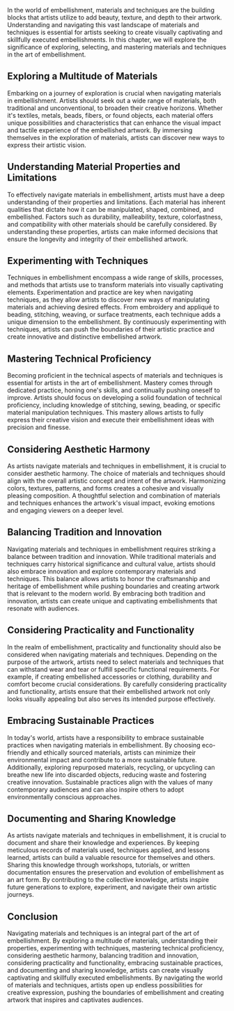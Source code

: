 
In the world of embellishment, materials and techniques are the building blocks that artists utilize to add beauty, texture, and depth to their artwork. Understanding and navigating this vast landscape of materials and techniques is essential for artists seeking to create visually captivating and skillfully executed embellishments. In this chapter, we will explore the significance of exploring, selecting, and mastering materials and techniques in the art of embellishment.

Exploring a Multitude of Materials
----------------------------------

Embarking on a journey of exploration is crucial when navigating materials in embellishment. Artists should seek out a wide range of materials, both traditional and unconventional, to broaden their creative horizons. Whether it's textiles, metals, beads, fibers, or found objects, each material offers unique possibilities and characteristics that can enhance the visual impact and tactile experience of the embellished artwork. By immersing themselves in the exploration of materials, artists can discover new ways to express their artistic vision.

Understanding Material Properties and Limitations
-------------------------------------------------

To effectively navigate materials in embellishment, artists must have a deep understanding of their properties and limitations. Each material has inherent qualities that dictate how it can be manipulated, shaped, combined, and embellished. Factors such as durability, malleability, texture, colorfastness, and compatibility with other materials should be carefully considered. By understanding these properties, artists can make informed decisions that ensure the longevity and integrity of their embellished artwork.

Experimenting with Techniques
-----------------------------

Techniques in embellishment encompass a wide range of skills, processes, and methods that artists use to transform materials into visually captivating elements. Experimentation and practice are key when navigating techniques, as they allow artists to discover new ways of manipulating materials and achieving desired effects. From embroidery and appliqué to beading, stitching, weaving, or surface treatments, each technique adds a unique dimension to the embellishment. By continuously experimenting with techniques, artists can push the boundaries of their artistic practice and create innovative and distinctive embellished artwork.

Mastering Technical Proficiency
-------------------------------

Becoming proficient in the technical aspects of materials and techniques is essential for artists in the art of embellishment. Mastery comes through dedicated practice, honing one's skills, and continually pushing oneself to improve. Artists should focus on developing a solid foundation of technical proficiency, including knowledge of stitching, sewing, beading, or specific material manipulation techniques. This mastery allows artists to fully express their creative vision and execute their embellishment ideas with precision and finesse.

Considering Aesthetic Harmony
-----------------------------

As artists navigate materials and techniques in embellishment, it is crucial to consider aesthetic harmony. The choice of materials and techniques should align with the overall artistic concept and intent of the artwork. Harmonizing colors, textures, patterns, and forms creates a cohesive and visually pleasing composition. A thoughtful selection and combination of materials and techniques enhances the artwork's visual impact, evoking emotions and engaging viewers on a deeper level.

Balancing Tradition and Innovation
----------------------------------

Navigating materials and techniques in embellishment requires striking a balance between tradition and innovation. While traditional materials and techniques carry historical significance and cultural value, artists should also embrace innovation and explore contemporary materials and techniques. This balance allows artists to honor the craftsmanship and heritage of embellishment while pushing boundaries and creating artwork that is relevant to the modern world. By embracing both tradition and innovation, artists can create unique and captivating embellishments that resonate with audiences.

Considering Practicality and Functionality
------------------------------------------

In the realm of embellishment, practicality and functionality should also be considered when navigating materials and techniques. Depending on the purpose of the artwork, artists need to select materials and techniques that can withstand wear and tear or fulfill specific functional requirements. For example, if creating embellished accessories or clothing, durability and comfort become crucial considerations. By carefully considering practicality and functionality, artists ensure that their embellished artwork not only looks visually appealing but also serves its intended purpose effectively.

Embracing Sustainable Practices
-------------------------------

In today's world, artists have a responsibility to embrace sustainable practices when navigating materials in embellishment. By choosing eco-friendly and ethically sourced materials, artists can minimize their environmental impact and contribute to a more sustainable future. Additionally, exploring repurposed materials, recycling, or upcycling can breathe new life into discarded objects, reducing waste and fostering creative innovation. Sustainable practices align with the values of many contemporary audiences and can also inspire others to adopt environmentally conscious approaches.

Documenting and Sharing Knowledge
---------------------------------

As artists navigate materials and techniques in embellishment, it is crucial to document and share their knowledge and experiences. By keeping meticulous records of materials used, techniques applied, and lessons learned, artists can build a valuable resource for themselves and others. Sharing this knowledge through workshops, tutorials, or written documentation ensures the preservation and evolution of embellishment as an art form. By contributing to the collective knowledge, artists inspire future generations to explore, experiment, and navigate their own artistic journeys.

Conclusion
----------

Navigating materials and techniques is an integral part of the art of embellishment. By exploring a multitude of materials, understanding their properties, experimenting with techniques, mastering technical proficiency, considering aesthetic harmony, balancing tradition and innovation, considering practicality and functionality, embracing sustainable practices, and documenting and sharing knowledge, artists can create visually captivating and skillfully executed embellishments. By navigating the world of materials and techniques, artists open up endless possibilities for creative expression, pushing the boundaries of embellishment and creating artwork that inspires and captivates audiences.
